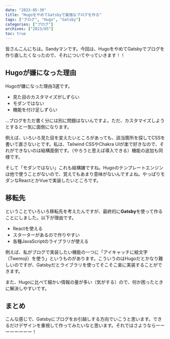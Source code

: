 ```yaml
---
date: "2023-05-30"
title: "HugoをやめてGatsbyで最強なブログを作る"
tags: ["ブログ", "Hugo", "Gatsby"]
categories: ["ブログ"]
archives: ["2023/05"]
toc: true
---
```


皆さんこんにちは。Sandyマンです。今回は、HugoをやめてGatsbyでブログを作り直したくなったので、それについてやっていきます！！

## Hugoが嫌になった理由
Hugoが嫌になった理由3選です。

- 見た目のカスタマイズがしずらい
- モダンではない
- 機能を付け足しずらい

...ブログをただ書く分には別に問題はないんですよ。ただ、カスタマイズしようとすると一気に面倒になります。

例えば、いろいろ見た目を変えたいところがあっても、該当箇所を探してCSSを書いて直さないとです。私は、Tailwind CSSやChakra UIが楽で好きなので、それができないのは結構面倒です。（やろうと思えば導入できる）機能の追加も同様です。

そして「モダンではない」これも結構嫌ですね。Hugoのテンプレートエンジンは他で使うことがないので、覚えてもあまり意味がないんですよね。やっぱりモダンなReactとかVueで実装したいところです。

## 移転先
ということでいろいろ移転先を考えたんですが、最終的に**Gatsby**を使って作ることにしました。以下が理由です。

- Reactを使える
- スターターがあるので作りやすい
- 各種JavaScriptのライブラリが使える

例えば、私がブログで実装したい機能の一つに「アイキャッチに絵文字（Twemoji）を使う」というものがあります。こういうのはHugoだとかなり難しいのですが、Gatsbyだとライブラリを使ってそこそこ楽に実装することができます。

また、Hugoに比べて細かい情報の量が多い（気がする）ので、何か困ったときに解決しやすいです。

## まとめ
こんな感じで、Gatsbyにブログをお引越しする方向でいこうと思います。できるだけデザインを重視して作ってみたいなと思います。それではさようならーーーーーーーー！